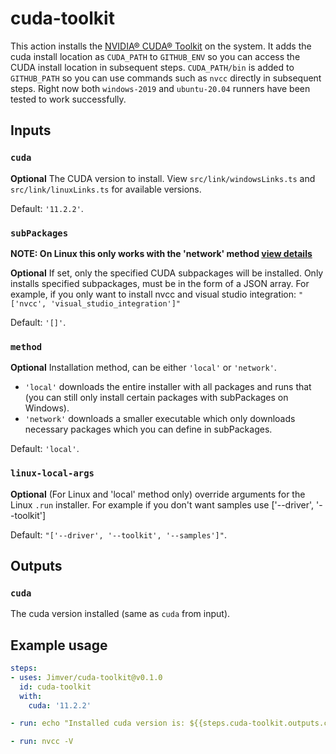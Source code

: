 # cuda-toolkit

This action installs the [NVIDIA® CUDA® Toolkit](https://developer.nvidia.com/cuda-toolkit) on the system. It adds the cuda install location as `CUDA_PATH` to `GITHUB_ENV` so you can access the CUDA install location in subsequent steps. `CUDA_PATH/bin` is added to `GITHUB_PATH` so you can use commands such as `nvcc` directly in subsequent steps. Right now both `windows-2019` and `ubuntu-20.04` runners have been tested to work successfully.

## Inputs

### `cuda`

**Optional** The CUDA version to install. View `src/link/windowsLinks.ts` and `src/link/linuxLinks.ts` for available versions.

Default: `'11.2.2'`.

### `subPackages`

**NOTE: On Linux this only works with the 'network' method [view details](#method)**

**Optional**
If set, only the specified CUDA subpackages will be installed.
Only installs specified subpackages, must be in the form of a JSON array. For example, if you only want to install nvcc and visual studio integration: `"['nvcc', 'visual_studio_integration']"`

Default: `'[]'`.

### `method`

**Optional**
Installation method, can be either `'local'` or `'network'`.
- `'local'` downloads the entire installer with all packages and runs that (you can still only install certain packages with subPackages on Windows). 
- `'network'` downloads a smaller executable which only downloads necessary packages which you can define in subPackages.

Default: `'local'`.

### `linux-local-args`

**Optional**
(For Linux and 'local' method only) override arguments for the Linux `.run` installer. For example if you don't want samples use ['--driver', '--toolkit']

Default: `"['--driver', '--toolkit', '--samples']"`.

## Outputs

### `cuda`

The cuda version installed (same as `cuda` from input).

## Example usage

```yaml
steps:
- uses: Jimver/cuda-toolkit@v0.1.0
  id: cuda-toolkit
  with:
    cuda: '11.2.2'

- run: echo "Installed cuda version is: ${{steps.cuda-toolkit.outputs.cuda}}"

- run: nvcc -V
```
